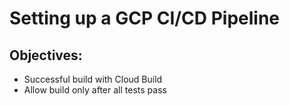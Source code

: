 # Setting up a GCP CI/CD Pipeline

## Objectives:
- Successful build with Cloud Build
- Allow build only after all tests pass